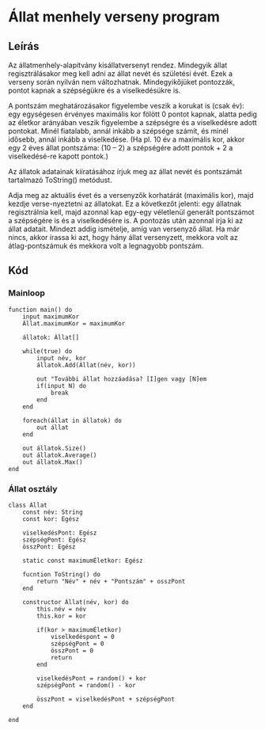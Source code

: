 ﻿# Állat menhely verseny program

## Leírás
Az állatmenhely-alapítvány kisállatversenyt rendez. Mindegyik állat regisztrálásakor meg kell adni az állat nevét és születési évét. Ezek a verseny során nyilván nem változhatnak. Mindegyikőjüket pontozzák, pontot kapnak a szépségükre és a viselkedésükre is.


A pontszám meghatározásakor figyelembe veszik a korukat is (csak év): egy egységesen érvényes maximális kor fölött 0 pontot kapnak, alatta pedig az életkor arányában veszik figyelembe a szépségre és a viselkedésre adott pontokat. Minél fiatalabb, annál inkább a szépsége számít, és minél idősebb, annál inkább a viselkedése. (Ha pl. 10 év a maximális kor, akkor egy 2 éves állat pontszáma: (10 – 2) a szépségére adott pontok + 2 a viselkedésé-re kapott pontok.)


Az állatok adatainak kiíratásához írjuk meg az állat nevét és pontszámát tartalmazó ToString() metódust.


Adja meg az aktuális évet és a versenyzők korhatárát (maximális kor), majd kezdje verse-nyeztetni az állatokat. Ez a következőt jelenti: egy állatnak regisztrálnia kell, majd azonnal kap egy-egy véletlenül generált pontszámot a szépségére is és a viselkedésére is. A pontozás után azonnal írja ki az állat adatait. Mindezt addig ismételje, amíg van versenyző állat. Ha már nincs, akkor írassa ki azt, hogy hány állat versenyzett, mekkora volt az átlag-pontszámuk és mekkora volt a legnagyobb pontszám.

## Kód
### Mainloop
~~~
function main() do
    input maximumKor
    Állat.maximumKor = maximumKor

    állatok: Állat[]
   
    while(true) do 
        input név, kor
        állatok.Add(Állat(név, kor))
        
        out "További állat hozzáadása? [I]gen vagy [N]em
        if(input N) do
            break
        end
    end
    
    foreach(állat in állatok) do
        out állat
    end
    
    out állatok.Size()
    out állatok.Average()
    out állatok.Max()
end
~~~

### Állat osztály
~~~
class Állat
    const név: String
    const kor: Egész
    
    viselkedésPont: Egész
    szépségPont: Egész
    összPont: Egész
    
    static const maximumÉletkor: Egész
    
    fucntion ToString() do
        return "Név" + név + "Pontszám" + osszPont
    end

    constructor Állat(név, kor) do
        this.név = név
        this.kor = kor
        
        if(kor > maximumÉletkor)
            viselkedéspont = 0
            szépségPont = 0
            összPont = 0
            return
        end
        
        viselkedésPont = random() + kor
        szépségPont = random() - kor
        
        összPont = viselkedésPont + szépségPont
    end
    
end
~~~